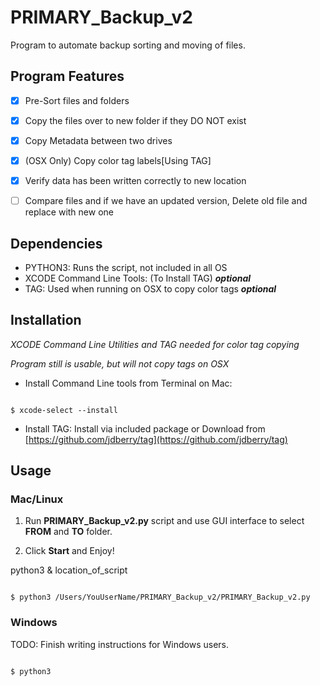 # PRIMARY_Backup_v2

Program to automate backup sorting and moving of files.

## Program Features
- [x] Pre-Sort files and folders
- [x] Copy the files over to new folder if they DO NOT exist
- [x] Copy Metadata between two drives 
- [x] (OSX Only) Copy color tag labels[Using TAG]
- [x] Verify data has been written correctly to new location
- [ ] Compare files and if we have an updated version, Delete old file and replace with new one


## Dependencies

- PYTHON3: Runs the script, not included in all OS
- XCODE Command Line Tools: (To Install TAG) _**optional**_
- TAG: Used when running on OSX to copy color tags _**optional**_

## Installation

_XCODE Command Line Utilities and TAG needed for color tag copying_

_Program still is usable, but will not copy tags on OSX_

- Install Command Line tools from Terminal on Mac:

```

$ xcode-select --install

```

- Install TAG:
Install via included package or Download from [https://github.com/jdberry/tag](https://github.com/jdberry/tag)

## Usage

### Mac/Linux

1. Run __PRIMARY_Backup_v2.py__ script and use GUI interface to select __FROM__ and __TO__ folder.

2. Click __Start__ and Enjoy!

python3 & location_of_script


```

$ python3 /Users/YouUserName/PRIMARY_Backup_v2/PRIMARY_Backup_v2.py

```

### Windows 

TODO: Finish writing instructions for Windows users.

```

$ python3 

```
 
